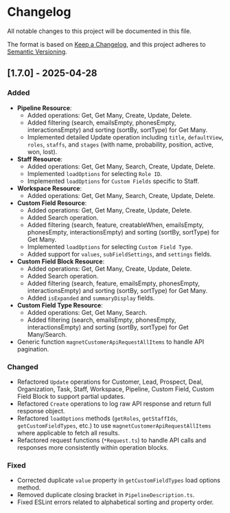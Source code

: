 # Changelog

All notable changes to this project will be documented in this file.

The format is based on [Keep a Changelog](https://keepachangelog.com/en/1.0.0/),
and this project adheres to [Semantic Versioning](https://semver.org/spec/v2.0.0.html).

## [1.7.0] - 2025-04-28

### Added

*   **Pipeline Resource**:
    *   Added operations: Get, Get Many, Create, Update, Delete.
    *   Added filtering (search, emailsEmpty, phonesEmpty, interactionsEmpty) and sorting (sortBy, sortType) for Get Many.
    *   Implemented detailed Update operation including `title`, `defaultView`, `roles`, `staffs`, and `stages` (with name, probability, position, active, won, lost).
*   **Staff Resource**:
    *   Added operations: Get, Get Many, Search, Create, Update, Delete.
    *   Implemented `loadOptions` for selecting `Role ID`.
    *   Implemented `loadOptions` for `Custom Fields` specific to Staff.
*   **Workspace Resource**:
    *   Added operations: Get, Get Many, Search, Create, Update, Delete.
*   **Custom Field Resource**:
    *   Added operations: Get, Get Many, Create, Update, Delete.
    *   Added Search operation.
    *   Added filtering (search, feature, creatableWhen, emailsEmpty, phonesEmpty, interactionsEmpty) and sorting (sortBy, sortType) for Get Many.
    *   Implemented `loadOptions` for selecting `Custom Field Type`.
    *   Added support for `values`, `subFieldSettings`, and `settings` fields.
*   **Custom Field Block Resource**:
    *   Added operations: Get, Get Many, Create, Update, Delete.
    *   Added Search operation.
    *   Added filtering (search, feature, emailsEmpty, phonesEmpty, interactionsEmpty) and sorting (sortBy, sortType) for Get Many.
    *   Added `isExpanded` and `summaryDisplay` fields.
*   **Custom Field Type Resource**:
    *   Added operations: Get, Get Many, Search.
    *   Added filtering (search, emailsEmpty, phonesEmpty, interactionsEmpty) and sorting (sortBy, sortType) for Get Many/Search.
*   Generic function `magnetCustomerApiRequestAllItems` to handle API pagination.

### Changed

*   Refactored `Update` operations for Customer, Lead, Prospect, Deal, Organization, Task, Staff, Workspace, Pipeline, Custom Field, Custom Field Block to support partial updates.
*   Refactored `Create` operations to log raw API response and return full response object.
*   Refactored `loadOptions` methods (`getRoles`, `getStaffIds`, `getCustomFieldTypes`, etc.) to use `magnetCustomerApiRequestAllItems` where applicable to fetch all results.
*   Refactored request functions (`*Request.ts`) to handle API calls and responses more consistently within operation blocks.

### Fixed

*   Corrected duplicate `value` property in `getCustomFieldTypes` load options method.
*   Removed duplicate closing bracket in `PipelineDescription.ts`.
*   Fixed ESLint errors related to alphabetical sorting and property order. 